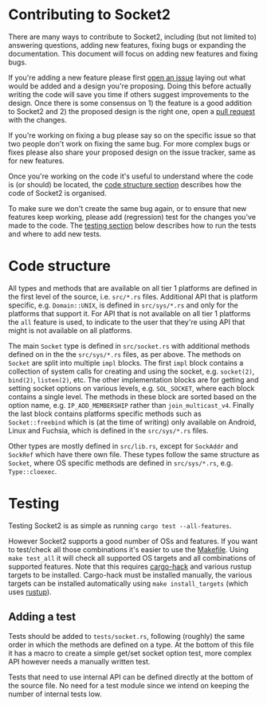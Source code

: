 # Contributing to Socket2

There are many ways to contribute to Socket2, including (but not limited to)
answering questions, adding new features, fixing bugs or expanding the
documentation. This document will focus on adding new features and fixing bugs.

If you're adding a new feature please first [open an issue] laying out what
would be added and a design you're proposing. Doing this before actually writing
the code will save you time if others suggest improvements to the design. Once
there is some consensus on 1) the feature is a good addition to Socket2 and 2)
the proposed design is the right one, open a [pull request] with the changes.

If you're working on fixing a bug please say so on the specific issue so that
two people don't work on fixing the same bug. For more complex bugs or fixes
please also share your proposed design on the issue tracker, same as for new
features.

Once you're working on the code it's useful to understand where the code is (or
should) be located, the [code structure section] describes how the code of
Socket2 is organised.

To make sure we don't create the same bug again, or to ensure that new features
keep working, please add (regression) test for the changes you've made to the
code. The [testing section] below describes how to run the tests and where to
add new tests.

[open an issue]: https://github.com/rust-lang/socket2/issues/new
[pull request]: https://github.com/rust-lang/socket2/compare
[code structure section]: #code-structure
[testing section]: #testing

# Code structure

All types and methods that are available on all tier 1 platforms are defined in
the first level of the source, i.e. `src/*.rs` files. Additional API that is
platform specific, e.g. `Domain::UNIX`, is defined in `src/sys/*.rs` and only
for the platforms that support it. For API that is not available on all tier 1
platforms the `all` feature is used, to indicate to the user that they're using
API that might is not available on all platforms.

The main `Socket` type is defined in `src/socket.rs` with additional methods
defined on in the the `src/sys/*.rs` files, as per above. The methods on
`Socket` are split into multiple `impl` blocks. The first `impl` block contains
a collection of system calls for creating and using the socket, e.g.
`socket(2)`, `bind(2)`, `listen(2)`, etc. The other implementation blocks are
for getting and setting socket options on various levels, e.g. `SOL_SOCKET`,
where each block contains a single level. The methods in these block are sorted
based on the option name, e.g. `IP_ADD_MEMBERSHIP` rather than
`join_multicast_v4`. Finally the last block contains platforms specific methods
such as `Socket::freebind` which is (at the time of writing) only available on
Android, Linux and Fuchsia, which is defined in the `src/sys/*.rs` files.

Other types are mostly defined in `src/lib.rs`, except for `SockAddr` and
`SockRef` which have there own file. These types follow the same structure as
`Socket`, where OS specific methods are defined in `src/sys/*.rs`, e.g.
`Type::cloexec`.

# Testing

Testing Socket2 is as simple as running `cargo test --all-features`.

However Socket2 supports a good number of OSs and features. If you want to
test/check all those combinations it's easier to use the [Makefile]. Using `make
test_all` it will check all supported OS targets and all combinations of
supported features. Note that this requires [cargo-hack] and various rustup
targets to be installed. Cargo-hack must be installed manually, the various
targets can be installed automatically using `make install_targets` (which uses
[rustup]).

[Makefile]: ./Makefile
[cargo-hack]: https://crates.io/crates/cargo-hack
[rustup]: https://rustup.rs

## Adding a test

Tests should be added to `tests/socket.rs`, following (roughly) the same order
in which the methods are defined on a type. At the bottom of this file it has a
macro to create a simple get/set socket option test, more complex API however
needs a manually written test.

Tests that need to use internal API can be defined directly at the bottom of the
source file. No need for a test module since we intend on keeping the number of
internal tests low.
